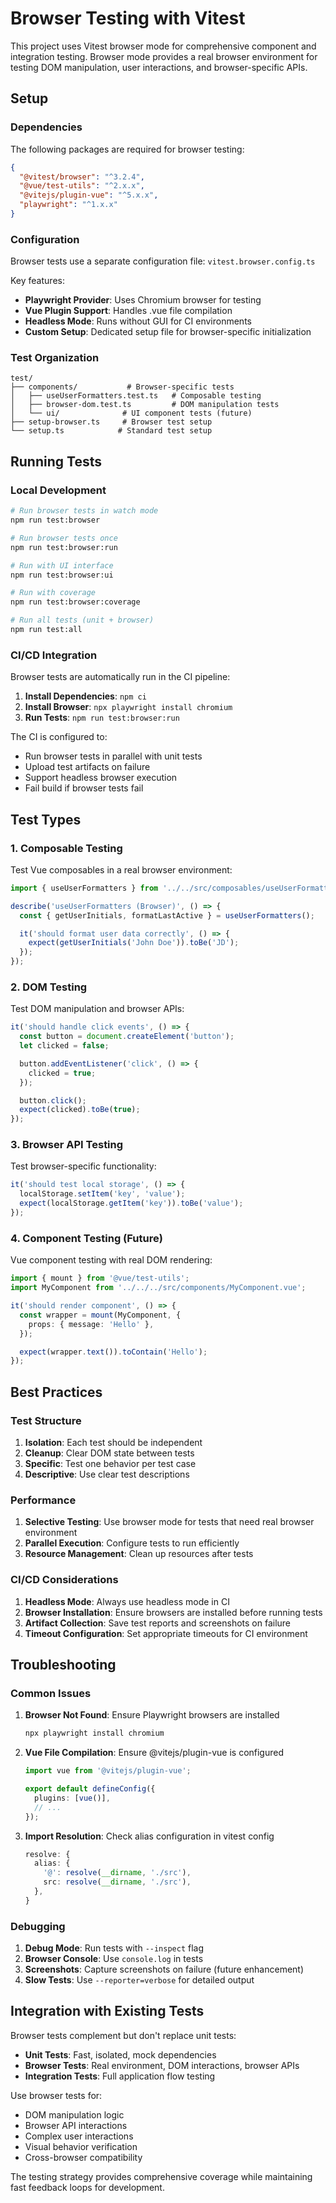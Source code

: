# Browser Testing with Vitest

This project uses Vitest browser mode for comprehensive component and integration testing. Browser mode provides a real browser environment for testing DOM manipulation, user interactions, and browser-specific APIs.

## Setup

### Dependencies

The following packages are required for browser testing:

```json
{
  "@vitest/browser": "^3.2.4",
  "@vue/test-utils": "^2.x.x",
  "@vitejs/plugin-vue": "^5.x.x",
  "playwright": "^1.x.x"
}
```

### Configuration

Browser tests use a separate configuration file: `vitest.browser.config.ts`

Key features:

- **Playwright Provider**: Uses Chromium browser for testing
- **Vue Plugin Support**: Handles .vue file compilation
- **Headless Mode**: Runs without GUI for CI environments
- **Custom Setup**: Dedicated setup file for browser-specific initialization

### Test Organization

```
test/
├── components/           # Browser-specific tests
│   ├── useUserFormatters.test.ts   # Composable testing
│   ├── browser-dom.test.ts         # DOM manipulation tests
│   └── ui/              # UI component tests (future)
├── setup-browser.ts     # Browser test setup
└── setup.ts            # Standard test setup
```

## Running Tests

### Local Development

```bash
# Run browser tests in watch mode
npm run test:browser

# Run browser tests once
npm run test:browser:run

# Run with UI interface
npm run test:browser:ui

# Run with coverage
npm run test:browser:coverage

# Run all tests (unit + browser)
npm run test:all
```

### CI/CD Integration

Browser tests are automatically run in the CI pipeline:

1. **Install Dependencies**: `npm ci`
2. **Install Browser**: `npx playwright install chromium`
3. **Run Tests**: `npm run test:browser:run`

The CI is configured to:

- Run browser tests in parallel with unit tests
- Upload test artifacts on failure
- Support headless browser execution
- Fail build if browser tests fail

## Test Types

### 1. Composable Testing

Test Vue composables in a real browser environment:

```typescript
import { useUserFormatters } from '../../src/composables/useUserFormatters';

describe('useUserFormatters (Browser)', () => {
  const { getUserInitials, formatLastActive } = useUserFormatters();

  it('should format user data correctly', () => {
    expect(getUserInitials('John Doe')).toBe('JD');
  });
});
```

### 2. DOM Testing

Test DOM manipulation and browser APIs:

```typescript
it('should handle click events', () => {
  const button = document.createElement('button');
  let clicked = false;

  button.addEventListener('click', () => {
    clicked = true;
  });

  button.click();
  expect(clicked).toBe(true);
});
```

### 3. Browser API Testing

Test browser-specific functionality:

```typescript
it('should test local storage', () => {
  localStorage.setItem('key', 'value');
  expect(localStorage.getItem('key')).toBe('value');
});
```

### 4. Component Testing (Future)

Vue component testing with real DOM rendering:

```typescript
import { mount } from '@vue/test-utils';
import MyComponent from '../../../src/components/MyComponent.vue';

it('should render component', () => {
  const wrapper = mount(MyComponent, {
    props: { message: 'Hello' },
  });

  expect(wrapper.text()).toContain('Hello');
});
```

## Best Practices

### Test Structure

1. **Isolation**: Each test should be independent
2. **Cleanup**: Clear DOM state between tests
3. **Specific**: Test one behavior per test case
4. **Descriptive**: Use clear test descriptions

### Performance

1. **Selective Testing**: Use browser mode for tests that need real browser environment
2. **Parallel Execution**: Configure tests to run efficiently
3. **Resource Management**: Clean up resources after tests

### CI/CD Considerations

1. **Headless Mode**: Always use headless mode in CI
2. **Browser Installation**: Ensure browsers are installed before running tests
3. **Artifact Collection**: Save test reports and screenshots on failure
4. **Timeout Configuration**: Set appropriate timeouts for CI environment

## Troubleshooting

### Common Issues

1. **Browser Not Found**: Ensure Playwright browsers are installed

   ```bash
   npx playwright install chromium
   ```

2. **Vue File Compilation**: Ensure @vitejs/plugin-vue is configured

   ```typescript
   import vue from '@vitejs/plugin-vue';

   export default defineConfig({
     plugins: [vue()],
     // ...
   });
   ```

3. **Import Resolution**: Check alias configuration in vitest config
   ```typescript
   resolve: {
     alias: {
       '@': resolve(__dirname, './src'),
       src: resolve(__dirname, './src'),
     },
   }
   ```

### Debugging

1. **Debug Mode**: Run tests with `--inspect` flag
2. **Browser Console**: Use `console.log` in tests
3. **Screenshots**: Capture screenshots on failure (future enhancement)
4. **Slow Tests**: Use `--reporter=verbose` for detailed output

## Integration with Existing Tests

Browser tests complement but don't replace unit tests:

- **Unit Tests**: Fast, isolated, mock dependencies
- **Browser Tests**: Real environment, DOM interactions, browser APIs
- **Integration Tests**: Full application flow testing

Use browser tests for:

- DOM manipulation logic
- Browser API interactions
- Complex user interactions
- Visual behavior verification
- Cross-browser compatibility

The testing strategy provides comprehensive coverage while maintaining fast feedback loops for development.
